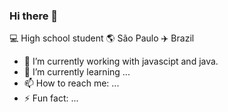 ### Hi there 👋

:computer: High school student 🌎 São Paulo ✈️ Brazil

- 🔭 I’m currently working with javascipt and java.
- 🌱 I’m currently learning ...
- 📫 How to reach me: ...
- ⚡ Fun fact: ...

